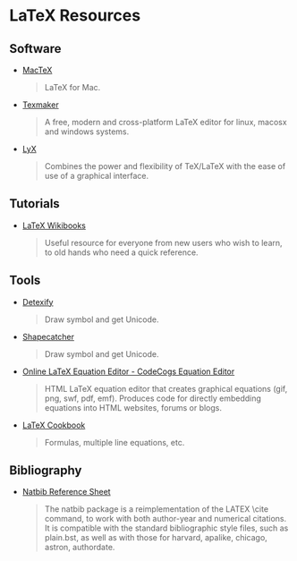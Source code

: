 LaTeX Resources
========

Software
--------

- [MacTeX](http://www.tug.org/mactex/)
     >LaTeX for Mac.

- [Texmaker](http://www.xm1math.net/texmaker/)
     >A free, modern and cross-platform LaTeX editor for linux, macosx and windows systems.

- [LyX](http://www.lyx.org/)
     >Combines the power and flexibility of TeX/LaTeX with the ease of use of a graphical interface.


Tutorials
-------

- [LaTeX Wikibooks](http://en.wikibooks.org/wiki/LaTeX)

     >Useful resource for everyone from new users who wish to learn, to old hands who need a quick reference.


Tools
--------

- [Detexify](http://detexify.kirelabs.org/classify.html)
     >Draw symbol and get Unicode.

- [Shapecatcher](http://shapecatcher.com/index.html)
     >Draw symbol and get Unicode.

- [Online LaTeX Equation Editor - CodeCogs Equation Editor](http://latex.codecogs.com/editor.php)
     >HTML LaTeX equation editor that creates graphical equations (gif, png, swf, pdf, emf). Produces code for directly embedding equations into HTML websites, forums or blogs.

- [LaTeX Cookbook](http://www.personal.ceu.hu/tex/cookbook.html)
     >Formulas, multiple line equations, etc.


Bibliography
--------------

- [Natbib Reference Sheet](http://merkel.zoneo.net/Latex/natbib.php)

     >The natbib package is a reimplementation of the LATEX \cite command, to work with both author-year and numerical citations. It is compatible with the standard bibliographic style files, such as plain.bst, as well as with those for harvard, apalike, chicago, astron, authordate.
